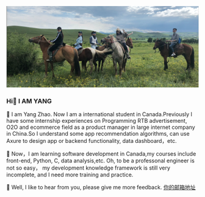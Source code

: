![图片描述](wechatIMG12.jpeg)

### Hi👋  I AM YANG 


🌱 I am Yang Zhao. Now I am a international student in Canada.Previously I have some internship experiences on Programming RTB advertisement, O2O and ecommerce field as a product manager in large internet company in China.So I understand some app recommendation algorithms, can use Axure to design app or backend functionality, data dashboard，etc.


🌱 Now，I am learning software development in Canada,my courses include front-end, Python, C, data analysis,etc. Oh, to be a professonal engineer is not so easy， my development knowledge framework is still very incomplete, and I need more training 
and practice. 


🌱 Well, I like to hear from you, please give me more feedback. [你的邮箱地址](mailto:zhaoyanglove2022@126.com)

<!--
-->
